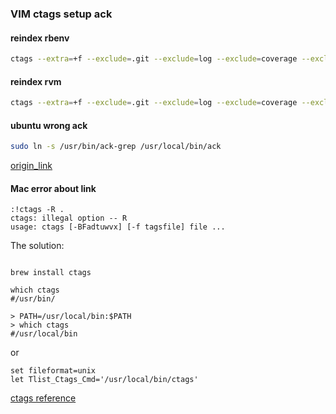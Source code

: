 ### VIM ctags setup ack

#### reindex rbenv

```bash
ctags --extra=+f --exclude=.git --exclude=log --exclude=coverage --exclude=public/assets -R *  /home/ken/.rbenv/versions/1.9.3-p429/lib/ruby/gems/1.9.1/gems/*
```

#### reindex rvm

```bash
ctags --extra=+f --exclude=.git --exclude=log --exclude=coverage --exclude=public/assets -R * `rvm gemdir`/gems/*
```

#### ubuntu wrong ack

```bash
sudo ln -s /usr/bin/ack-grep /usr/local/bin/ack  
```


[origin_link](http://hlee.iteye.com/blog/1488865)


#### Mac error about link

```
:!ctags -R .
ctags: illegal option -- R
usage: ctags [-BFadtuwvx] [-f tagsfile] file ...

```

The solution:

```

brew install ctags

which ctags
#/usr/bin/

> PATH=/usr/local/bin:$PATH
> which ctags
#/usr/local/bin
```

or


```
set fileformat=unix  
let Tlist_Ctags_Cmd='/usr/local/bin/ctags'  
```

[ctags reference](http://blog.stwrt.ca/2012/10/31/vim-ctags)


